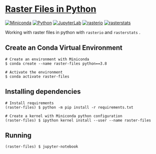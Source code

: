 # [Raster Files in Python](./RasterFiles.ipynb)

[![Miniconda](https://img.shields.io/badge/miniconda-3-green)](https://docs.conda.io/en/latest/miniconda.html)
[![Python](https://img.shields.io/badge/python-3.8-green)](https://www.python.org/)
[![JupyterLab](https://img.shields.io/badge/jupyter-1.0-green)](https://jupyter.org/)
[![rasterio](https://img.shields.io/badge/rasterio-latest-green)](https://pypi.org/project/rasterio/)
[![rasterstats](https://img.shields.io/badge/rasterstats-latest-green)](https://pypi.org/project/rasterstats/)

Working with raster files in python with `rasterio` and `rasterstats` .

## Create an Conda Virtual Environment

~~~shell
# Create an environment with Miniconda
$ conda create --name raster-files python==3.8

# Activate the environment
$ conda activate raster-files
~~~

## Installing dependencies

~~~shell
# Install requirements
(raster-files) $ python -m pip install -r requirements.txt

# Create a kernel with Miniconda python configuration
(raster-files) $ ipython kernel install --user --name raster-files
~~~

## Running

~~~shell
(raster-files) $ jupyter-notebook
~~~